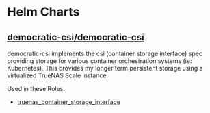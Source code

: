 # Helm Charts

## [democratic-csi/democratic-csi](https://github.com/democratic-csi/democratic-csi)

democratic-csi implements the csi (container storage interface) spec providing
storage for various container orchestration systems (ie: Kubernetes).  This
provides my longer term persistent storage using a virtualized TrueNAS Scale
instance.

Used in these Roles:
  - [truenas_container_storage_interface](../ansible/roles/truenas_container_storage_interface/readme.md)
